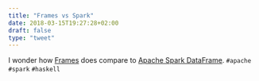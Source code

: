 ```yaml
---
title: "Frames vs Spark"
date: 2018-03-15T19:27:28+02:00
draft: false
type: "tweet"
---
```

I wonder how [Frames](https://github.com/acowley/Frames) does compare to [Apache Spark DataFrame](https://spark.apache.org/docs/latest/sql-programming-guide.html#datasets-and-dataframes). `#apache` `#spark` `#haskell`
<!--more-->
